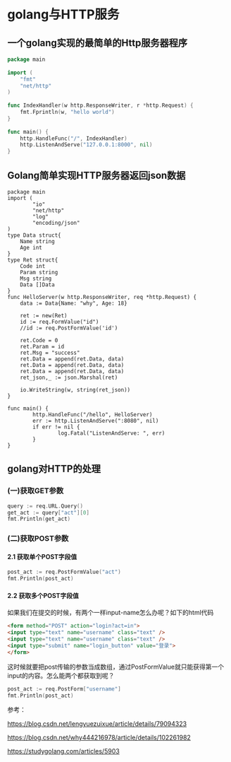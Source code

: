 # golang与HTTP服务

## 一个golang实现的最简单的Http服务器程序
```go
package main
 
import (
    "fmt"
    "net/http"
)
 
func IndexHandler(w http.ResponseWriter, r *http.Request) {
    fmt.Fprintln(w, "hello world")
}
 
func main() {
    http.HandleFunc("/", IndexHandler)
    http.ListenAndServe("127.0.0.1:8000", nil)
}
```

## Golang简单实现HTTP服务器返回json数据
```
package main
import (
        "io"
        "net/http"
		"log"
		"encoding/json"
)
type Data struct{
	Name string
	Age int
}
type Ret struct{
	Code int
	Param string
	Msg string
	Data []Data
}
func HelloServer(w http.ResponseWriter, req *http.Request) {
	data := Data{Name: "why", Age: 18}
 
	ret := new(Ret)
	id := req.FormValue("id")
	//id := req.PostFormValue('id')
 
	ret.Code = 0
	ret.Param = id
	ret.Msg = "success"
	ret.Data = append(ret.Data, data)
	ret.Data = append(ret.Data, data)
	ret.Data = append(ret.Data, data)
	ret_json,_ := json.Marshal(ret)
	
	io.WriteString(w, string(ret_json))
}
 
func main() {
		http.HandleFunc("/hello", HelloServer)
        err := http.ListenAndServe(":8080", nil)
        if err != nil {
                log.Fatal("ListenAndServe: ", err)
        }
}
```

## golang对HTTP的处理
### (一)获取GET参数
```go
query := req.URL.Query()
get_act := query["act"][0]
fmt.Println(get_act)
```

### (二)获取POST参数

 

#### 2.1 获取单个POST字段值
```go
post_act := req.PostFormValue("act")
fmt.Println(post_act)
```

#### 2.2 获取多个POST字段值

如果我们在提交的时候，有两个一样input-name怎么办呢？如下的html代码
```html
<form method="POST" action="login?act=in">
<input type="text" name="username" class="text" />
<input type="text" name="username" class="text" />
<input type="submit" name="login_button" value="登录">
</form>
```

这时候就要把post传输的参数当成数组，通过PostFormValue就只能获得第一个input的内容。怎么能两个都获取到呢？
```go
post_act := req.PostForm["username"]
fmt.Println(post_act)
```

参考：

https://blog.csdn.net/lengyuezuixue/article/details/79094323

https://blog.csdn.net/why444216978/article/details/102261982

https://studygolang.com/articles/5903
